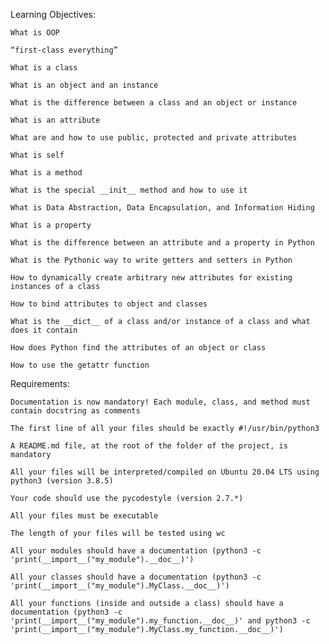 Learning Objectives:

    What is OOP

    “first-class everything”

    What is a class

    What is an object and an instance

    What is the difference between a class and an object or instance

    What is an attribute

    What are and how to use public, protected and private attributes

    What is self

    What is a method

    What is the special __init__ method and how to use it

    What is Data Abstraction, Data Encapsulation, and Information Hiding

    What is a property

    What is the difference between an attribute and a property in Python

    What is the Pythonic way to write getters and setters in Python

    How to dynamically create arbitrary new attributes for existing instances of a class

    How to bind attributes to object and classes

    What is the __dict__ of a class and/or instance of a class and what does it contain

    How does Python find the attributes of an object or class

    How to use the getattr function






Requirements:

    Documentation is now mandatory! Each module, class, and method must contain docstring as comments

    The first line of all your files should be exactly #!/usr/bin/python3

    A README.md file, at the root of the folder of the project, is mandatory

    All your files will be interpreted/compiled on Ubuntu 20.04 LTS using python3 (version 3.8.5)

    Your code should use the pycodestyle (version 2.7.*)

    All your files must be executable

    The length of your files will be tested using wc

    All your modules should have a documentation (python3 -c 'print(__import__("my_module").__doc__)')

    All your classes should have a documentation (python3 -c 'print(__import__("my_module").MyClass.__doc__)')

    All your functions (inside and outside a class) should have a documentation (python3 -c 'print(__import__("my_module").my_function.__doc__)' and python3 -c 'print(__import__("my_module").MyClass.my_function.__doc__)')
    